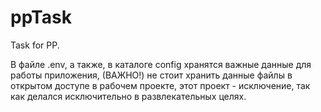 # ppTask

Task for PP.

В файле .env, а также, в каталоге config хранятся важные данные для работы приложения, (ВАЖНО!) не стоит хранить данные файлы в открытом доступе в рабочем проекте, этот проект - исключение, так как делался исключительно в развлекательных целях.
